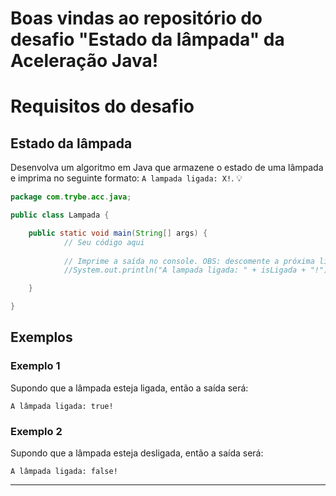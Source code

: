 # Boas vindas ao repositório do desafio "Estado da lâmpada" da Aceleração Java!


# Requisitos do desafio

## Estado da lâmpada 

Desenvolva um algoritmo em Java que armazene o estado de uma lâmpada e imprima no seguinte formato: `A lampada ligada: X!`. 💡

```java
package com.trybe.acc.java;

public class Lampada {

	public static void main(String[] args) {
			// Seu código aqui
						
			// Imprime a saída no console. OBS: descomente a próxima linha
			//System.out.println("A lampada ligada: " + isLigada + "!");

	}

}
```


## Exemplos

### Exemplo 1

Supondo que a lâmpada esteja ligada, então a saída será:
```
A lâmpada ligada: true!
```

### Exemplo 2

Supondo que a lâmpada esteja desligada, então a saída será:
```
A lâmpada ligada: false!
```

---

